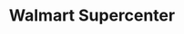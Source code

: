 ---
title: "Walmart Supercenter"
url: /lubbock/walmart-supercenter-quaker-avenue/
shop: supermarket
---